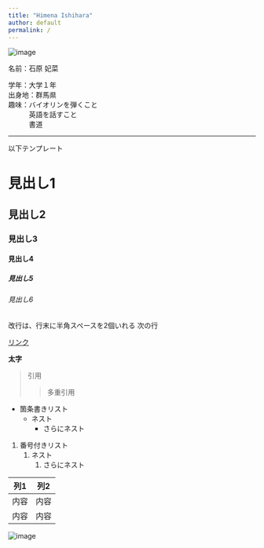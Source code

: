```yaml
---
title: "Himena Ishihara"
author: default
permalink: /
---
```


![image](/Hime-WebSite/assets/images/1726697045887.jpg)

名前：石原 妃菜  
  
  
学年：大学１年  
出身地：群馬県  
趣味：バイオリンを弾くこと  
　　　英語を話すこと  
　　　書道



---

以下テンプレート

# 見出し1
## 見出し2
### 見出し3
#### 見出し4
##### 見出し5
###### 見出し6

改行は、行末に半角スペースを2個いれる
次の行

[リンク](https://www.google.co.jp/)

**太字**

> 引用
>> 多重引用


- 箇条書きリスト
  - ネスト
    - さらにネスト


1. 番号付きリスト
   1. ネスト
      1. さらにネスト


| 列1  | 列2  |
|-----|-----|
| 内容  | 内容  |
| 内容  | 内容  |

![image](/GHPages_WebSite/assets/images/logo-150.png)
